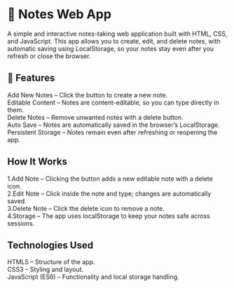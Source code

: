 # 📝 Notes Web App
A simple and interactive notes-taking web application built with HTML, CSS, and JavaScript.
This app allows you to create, edit, and delete notes, with automatic saving using LocalStorage, so your notes stay even after you refresh or close the browser.

## 🚀 Features
 Add New Notes – Click the button to create a new note.<br>
 Editable Content – Notes are content-editable, so you can type directly in them.<br>
 Delete Notes – Remove unwanted notes with a delete button.<br>
 Auto Save – Notes are automatically saved in the browser’s LocalStorage.<br>
 Persistent Storage – Notes remain even after refreshing or reopening the app.<br>

 ## How It Works
1.Add Note – Clicking the button adds a new editable note with a delete icon.<br>
2.Edit Note – Click inside the note and type; changes are automatically saved.<br>
3.Delete Note – Click the delete icon to remove a note.<br>
4.Storage – The app uses localStorage to keep your notes safe across sessions.<br>

##  Technologies Used
HTML5 – Structure of the app.<br>
CSS3 – Styling and layout.<br>
JavaScript (ES6) – Functionality and local storage handling.<br>